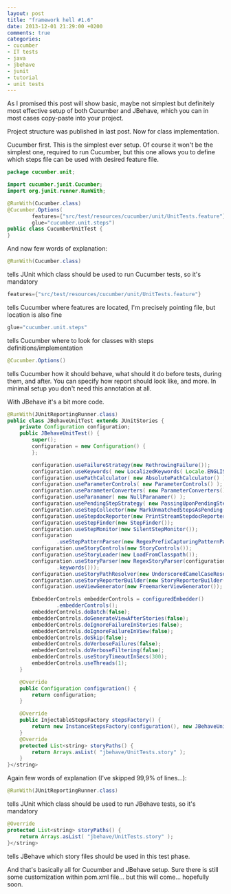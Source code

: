 ```yaml
---
layout: post
title: "framework hell #1.6"
date: 2013-12-01 21:29:00 +0200
comments: true
categories:
- cucumber
- IT tests
- java
- jbehave
- junit
- tutorial
- unit tests
---
```

As I promised this post will show basic, maybe not simplest but definitely most effective setup of both Cucumber and JBehave, which you can in most cases copy-paste into your project.

<!-- more -->

Project structure was published in last post.
Now for class implementation.

Cucumber first.
This is the simplest ever setup. Of course it won't be the simplest one, required to run Cucumber, but this one allows you to define which steps file can be used with desired feature file.

``` java
package cucumber.unit;

import cucumber.junit.Cucumber;
import org.junit.runner.RunWith;

@RunWith(Cucumber.class)
@Cucumber.Options(
        features={"src/test/resources/cucumber/unit/UnitTests.feature"},
        glue="cucumber.unit.steps")
public class CucumberUnitTest {
}
```

And now few words of explanation:

``` java
@RunWith(Cucumber.class)
```

tells JUnit which class should be used to run Cucumber tests, so it's mandatory

``` java
features={"src/test/resources/cucumber/unit/UnitTests.feature"}
```
tells Cucumber where features are located, I'm precisely pointing file, but location is also fine

``` java
glue="cucumber.unit.steps"
```
tells Cucumber where to look for classes with steps definitions/implementation


``` java
@Cucumber.Options()
```
tells Cucumber how it should behave, what should it do before tests, during them, and after. You can specify how report should look like, and more. In minimal setup you don't need this annotation at all.

With JBehave it's a bit more code.

``` java
@RunWith(JUnitReportingRunner.class)
public class JBehaveUnitTest extends JUnitStories {
    private Configuration configuration;
    public JBehaveUnitTest() {
        super();
        configuration = new Configuration() {
        };

        configuration.useFailureStrategy(new RethrowingFailure());
        configuration.useKeywords( new LocalizedKeywords( Locale.ENGLISH ) );
        configuration.usePathCalculator( new AbsolutePathCalculator() );
        configuration.useParameterControls( new ParameterControls() );
        configuration.useParameterConverters( new ParameterConverters() );
        configuration.useParanamer( new NullParanamer() );
        configuration.usePendingStepStrategy( new PassingUponPendingStep() );
        configuration.useStepCollector(new MarkUnmatchedStepsAsPending());
        configuration.useStepdocReporter(new PrintStreamStepdocReporter());
        configuration.useStepFinder(new StepFinder());
        configuration.useStepMonitor(new SilentStepMonitor());
        configuration
                .useStepPatternParser(new RegexPrefixCapturingPatternParser());
        configuration.useStoryControls(new StoryControls());
        configuration.useStoryLoader(new LoadFromClasspath());
        configuration.useStoryParser(new RegexStoryParser(configuration
                .keywords()));
        configuration.useStoryPathResolver(new UnderscoredCamelCaseResolver());
        configuration.useStoryReporterBuilder(new StoryReporterBuilder());
        configuration.useViewGenerator(new FreemarkerViewGenerator());

        EmbedderControls embedderControls = configuredEmbedder()
                .embedderControls();
        embedderControls.doBatch(false);
        embedderControls.doGenerateViewAfterStories(false);
        embedderControls.doIgnoreFailureInStories(false);
        embedderControls.doIgnoreFailureInView(false);
        embedderControls.doSkip(false);
        embedderControls.doVerboseFailures(false);
        embedderControls.doVerboseFiltering(false);
        embedderControls.useStoryTimeoutInSecs(300);
        embedderControls.useThreads(1);
    }

    @Override
    public Configuration configuration() {
        return configuration;
    }

    @Override
    public InjectableStepsFactory stepsFactory() {
        return new InstanceStepsFactory(configuration(), new JBehaveUnitTestSteps());
    }
    @Override
    protected List<string> storyPaths() {
        return Arrays.asList( "jbehave/UnitTests.story" );
    }
}</string>
```

Again few words of explanation (I've skipped 99,9% of lines...):

``` java
@RunWith(JUnitReportingRunner.class)
```

tells JUnit which class should be used to run JBehave tests, so it's mandatory

``` java
@Override
protected List<string> storyPaths() {
    return Arrays.asList( "jbehave/UnitTests.story" );
}</string>
```
tells JBehave which story files should be used in this test phase.

And that's basically all for Cucumber and JBehave setup. Sure there is still some customization within pom.xml file... but this will come... hopefully soon.
